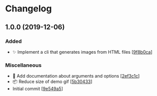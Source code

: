 # Changelog

<a name="1.0.0"></a>
## 1.0.0 (2019-12-06)

### Added

- ✨ Implement a cli that generates images from HTML files [[9f8b0ca](https://github.com/frinyvonnick/node-html-to-image-cli/commit/9f8b0ca239e2c107c44f7debbb0a36a6f6bd7ded)]

### Miscellaneous

- 📝 Add documentation about arguments and options [[2ef3c1c](https://github.com/frinyvonnick/node-html-to-image-cli/commit/2ef3c1c7fa4c90fc888a7b88b487f7a927530caf)]
- 📦 Reduce size of demo gif [[5b30433](https://github.com/frinyvonnick/node-html-to-image-cli/commit/5b30433bf685e4093ddf3421c94bd35c92f7f010)]
-  Initial commit [[9e549a5](https://github.com/frinyvonnick/node-html-to-image-cli/commit/9e549a5ccfa3674ad29875bc0cfbbcf426b260da)]


